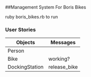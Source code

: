 ##Management System For Boris Bikes

ruby boris_bikes.rb to run

### User Stories

| Objects        | Messages     |
| -------------- | ------------ |
| Person         |
| Bike           | working?     |
| DockingStation | release_bike |
